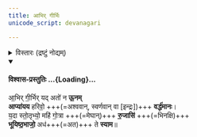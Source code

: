 ```yaml
---
title: आभिर् गीर्भिः
unicode_script: devanagari

---
```

<details><summary>विस्तारः (द्रष्टुं नोद्यम्)</summary>

- भट्टभास्करो [ऽत्र](https://archive.org/stream/taittiriya/taittiriya_brahmana_bhaskara_03_1-7#page/n393/mode/2up)।
- "सर्वत्रोपाँशुप्रभृति वाचस्थानानाँ स्वराक्षरपर्भिदवृत्तभ्रेषेष्व् "आभिर्गीर्भिर्यदतो न ऊनमि"त्येतया स्रुवाहुतिं जुहुयात्।" इत्यापस्तम्बः।
</details>
<div class="js_include" newlevelforh1="4" includetitle="false" unfilled url="/vedAH_yajuH/taittirIyam/brAhmaNam/Rk/vishvAsa-prastutiH/3/7_achChidra-prAyashchittAdi/11/32_Abhir_gIrbhir.md">
<details open><summary><h4>विश्वास-प्रस्तुतिः ...{Loading}...</h4></summary>

आ॒भिर् गी॒र्भिर् यद् अतो॑ न **ऊ॒नम्**   
**आप्या॑यय** हरिवो॒ +++(=अश्ववान्, स्वर्णवान् वा [इन्द्रः])+++ **वर्द्ध॑मानः**।  
य॒दा स्तो॒तृभ्यो॒ महि॑ गो॒त्रा +++(=मेघान्)+++ **रु॒जासि॑** +++(=भिनक्षि)+++  
**भूयिष्ठ॒भाजो॒** अध॑+++(=अत)+++ ते **स्याम**॥
</details>
</div>
